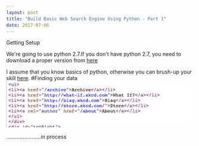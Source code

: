 ```yaml
---
layout: post
title: "Build Basic Web Search Engine Using Python - Part 1"
date: 2017-07-06
---
```


Getting Setup

We're going to use python 2.7.If you don't have python 2.7, you need to download a proper version from <a href="https://www.python.org/download/releases/2.7.3/">here</a> 

I assume that you know basics of python, otherwise you can brush-up your skill [here]("https://docs.python.org/2/tutorial/index.html"). 
#Finding your data
![alt text](https://github.com/summii/summii.github.io/blob/master/img/link.png "screenshot")




.......................in process
